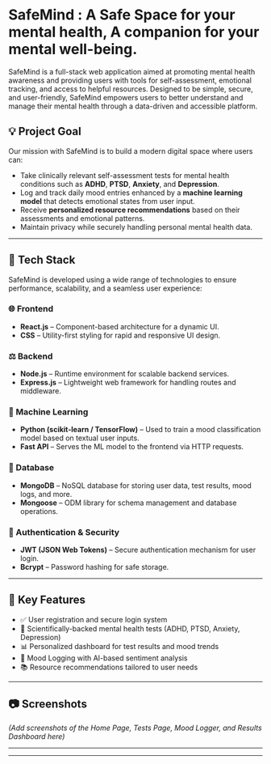 #  SafeMind : A Safe Space for your mental health, A companion for your mental well-being.

SafeMind is a full-stack web application aimed at promoting mental health awareness and providing users with tools for self-assessment, emotional tracking, and access to helpful resources. Designed to be simple, secure, and user-friendly, SafeMind empowers users to better understand and manage their mental health through a data-driven and accessible platform.

## 💡 Project Goal

Our mission with SafeMind is to build a modern digital space where users can:
- Take clinically relevant self-assessment tests for mental health conditions such as **ADHD**, **PTSD**, **Anxiety**, and **Depression**.
- Log and track daily mood entries enhanced by a **machine learning model** that detects emotional states from user input.
- Receive **personalized resource recommendations** based on their assessments and emotional patterns.
- Maintain privacy while securely handling personal mental health data.

---

## 🚀 Tech Stack

SafeMind is developed using a wide range of technologies to ensure performance, scalability, and a seamless user experience:

### 🌐 Frontend
- **React.js** – Component-based architecture for a dynamic UI.
- **CSS** – Utility-first styling for rapid and responsive UI design.

### ⚖️ Backend
- **Node.js** – Runtime environment for scalable backend services.
- **Express.js** – Lightweight web framework for handling routes and middleware.

### 🧠 Machine Learning
- **Python (scikit-learn / TensorFlow)** – Used to train a mood classification model based on textual user inputs.
- **Fast API** – Serves the ML model to the frontend via HTTP requests.

### 📂 Database
- **MongoDB** – NoSQL database for storing user data, test results, mood logs, and more.
- **Mongoose** – ODM library for schema management and database operations.

### 🔐 Authentication & Security
- **JWT (JSON Web Tokens)** – Secure authentication mechanism for user login.
- **Bcrypt** – Password hashing for safe storage.

---

## 📌 Key Features

- ✅ User registration and secure login system
- 🧪 Scientifically-backed mental health tests (ADHD, PTSD, Anxiety, Depression)
- 📊 Personalized dashboard for test results and mood trends
- 🤖 Mood Logging with AI-based sentiment analysis
- 📚 Resource recommendations tailored to user needs

---

## 📷 Screenshots

*(Add screenshots of the Home Page, Tests Page, Mood Logger, and Results Dashboard here)*

---


---


